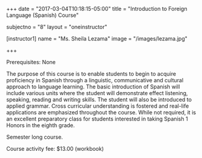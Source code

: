 +++
date = "2017-03-04T10:18:15-05:00"
title = "Introduction to Foreign Language (Spanish) Course"

subjectno = "8"
layout = "oneinstructor"

[instructor1]
name = "Ms. Sheila Lezama"
image = "/images/lezama.jpg"

+++

Prerequisites: None

The purpose of this course is to enable students to begin to acquire proficiency in Spanish through a linguistic, communicative and cultural approach to language learning. The basic introduction of Spanish will include various units where the student will demonstrate effect listening, speaking, reading and writing skills. The student will also be introduced to applied grammar. Cross curricular understanding is fostered and real-life applications are emphasized throughout the course. While not required, it is an excellent preparatory class for students interested in taking Spanish 1 Honors in the eighth grade.

Semester long course.

Course activity fee: $13.00 (workbook)
